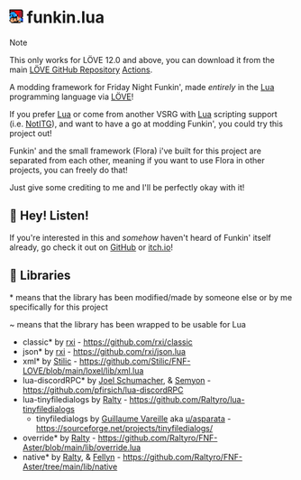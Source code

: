 # <img src="./art/icons/icon16.png" alt="Friday Night Funkin'" width="24" /> funkin.lua

> [!NOTE]  
> This only works for LÖVE 12.0 and above, you can download it from the main [LÖVE GitHub Repository](https://github.com/love2d/love) [Actions](https://github.com/love2d/love/actions).

A modding framework for Friday Night Funkin', made *entirely* in the [Lua](https://www.lua.org/) programming language via [LÖVE](github.com/love2d/love)!

If you prefer [Lua](https://www.lua.org/) or come from another VSRG with [Lua](https://www.lua.org/) scripting support (i.e. [NotITG](https://www.noti.tg/)), and want to have a go at modding Funkin', you could try this project out!

Funkin' and the small framework (Flora) i've built for this project are separated from each other, meaning if you want to use Flora in other projects, you can freely do that!

Just give some crediting to me and I'll be perfectly okay with it!

## 👋 Hey! Listen!
If you're interested in this and *somehow* haven't heard of Funkin' itself already, go check it out on [GitHub](https://github.com/FunkinCrew/Funkin) or [itch.io](https://ninja-muffin24.itch.io/funkin)!

## 📗 Libraries
\* means that the library has been modified/made by someone else or by me specifically for this project

\~ means that the library has been wrapped to be usable for Lua

- classic\* by [rxi](https://github.com/rxi) - https://github.com/rxi/classic
- json\* by [rxi](https://github.com/rxi) - https://github.com/rxi/json.lua
- xml\* by [Stilic](https://github.com/rxi) - https://github.com/Stilic/FNF-LOVE/blob/main/loxel/lib/xml.lua
- lua-discordRPC\* by [Joel Schumacher](https://github.com/pfirsich), & [Semyon](https://github.com/semyon422)  - https://github.com/pfirsich/lua-discordRPC
- lua-tinyfiledialogs by [Ralty](https://github.com/Raltyro) - https://github.com/Raltyro/lua-tinyfiledialogs
	- tinyfiledialogs by [Guillaume Vareille](https://sourceforge.net/u/vareille/profile/) aka [u/asparata](https://www.reddit.com/user/asparata/) - https://sourceforge.net/projects/tinyfiledialogs/
- override\* by [Ralty](https://github.com/Raltyro) - https://github.com/Raltyro/FNF-Aster/blob/main/lib/override.lua
- native* by [Ralty](https://github.com/Raltyro), & [Fellyn](https://github.com/fellynYukira) - https://github.com/Raltyro/FNF-Aster/tree/main/lib/native